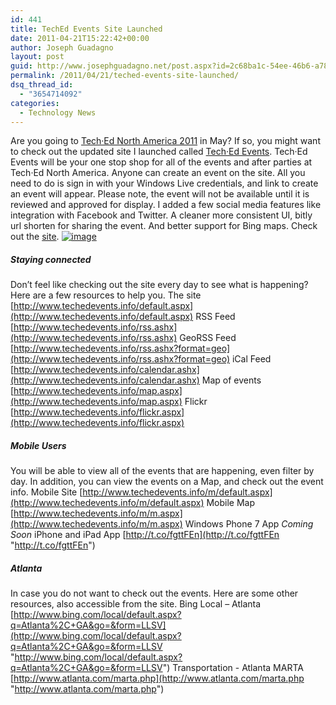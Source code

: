 ```yaml
---
id: 441
title: TechEd Events Site Launched
date: 2011-04-21T15:22:42+00:00
author: Joseph Guadagno
layout: post
guid: http://www.josephguadagno.net/post.aspx?id=2c68ba1c-54ee-46b6-a788-9c869fa20377
permalink: /2011/04/21/teched-events-site-launched/
dsq_thread_id:
  - "3654714092"
categories:
  - Technology News
---
```

Are you going to [Tech·Ed North America 2011](http://northamerica.msteched.com/myportal?fbid=R0PcL7ZnU9F "Tech·Ed North America 2011") in May? If so, you might want to check out the updated site I launched called [Tech·Ed Events](http://TechEdEvents.info "TechEd Events"). Tech·Ed Events will be your one stop shop for all of the events and after parties at Tech·Ed North America. Anyone can create an event on the site. All you need to do is sign in with your Windows Live credentials, and link to create an event will appear. Please note, the event will not be available until it is reviewed and approved for display. I added a few social media features like integration with Facebook and Twitter. A cleaner more consistent UI, bitly url shorten for sharing the event. And better support for Bing maps. Check out the [site](http://www.techedevents.info "TechEd Events"). [![image](http://1222-7915.el-alt.com/wp-content/uploads/2015/03/image_thumb_1.png "image")](http://1222-7915.el-alt.com/wp-content/uploads/2015/03/image_2.png)

##### Staying connected

Don’t feel like checking out the site every day to see what is happening? Here are a few resources to help you. The site [http://www.techedevents.info/default.aspx](http://www.techedevents.info/default.aspx) RSS Feed [http://www.techedevents.info/rss.ashx](http://www.techedevents.info/rss.ashx) GeoRSS Feed [http://www.techedevents.info/rss.ashx?format=geo](http://www.techedevents.info/rss.ashx?format=geo) iCal Feed [http://www.techedevents.info/calendar.ashx](http://www.techedevents.info/calendar.ashx) Map of events [http://www.techedevents.info/map.aspx](http://www.techedevents.info/map.aspx) Flickr [http://www.techedevents.info/flickr.aspx](http://www.techedevents.info/flickr.aspx)

##### Mobile Users

You will be able to view all of the events that are happening, even filter by day. In addition, you can view the events on a Map, and check out the event info. Mobile Site [http://www.techedevents.info/m/default.aspx](http://www.techedevents.info/m/default.aspx) Mobile Map [http://www.techedevents.info/m/m.aspx](http://www.techedevents.info/m/m.aspx) Windows Phone 7 App _Coming Soon_ iPhone and iPad App [http://t.co/fgttFEn](http://t.co/fgttFEn "http://t.co/fgttFEn")

##### Atlanta

In case you do not want to check out the events. Here are some other resources, also accessible from the site. Bing Local – Atlanta [http://www.bing.com/local/default.aspx?q=Atlanta%2C+GA&go=&form=LLSV](http://www.bing.com/local/default.aspx?q=Atlanta%2C+GA&go=&form=LLSV "http://www.bing.com/local/default.aspx?q=Atlanta%2C+GA&go=&form=LLSV") Transportation - Atlanta MARTA [http://www.atlanta.com/marta.php](http://www.atlanta.com/marta.php "http://www.atlanta.com/marta.php")